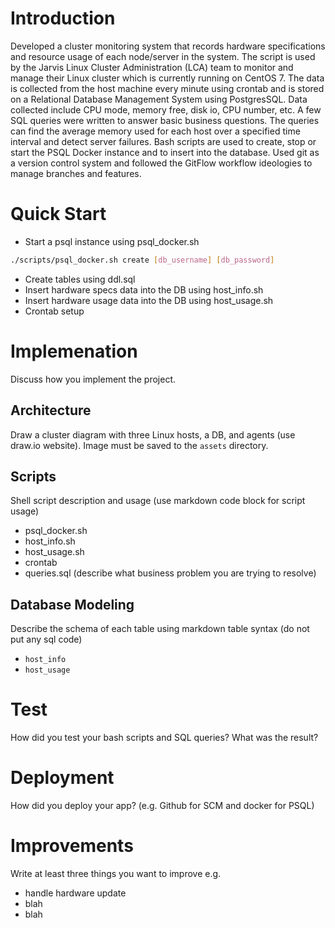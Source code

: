 # Introduction
Developed a cluster monitoring system that records hardware specifications and resource usage of each node/server in the system. The script is used by the Jarvis Linux Cluster Administration (LCA) team to monitor and manage their Linux cluster which is currently running on CentOS 7. The data is collected from the host machine every minute using crontab and is stored on a Relational Database Management System using PostgresSQL. Data collected include CPU mode, memory free, disk io, CPU number, etc. A few SQL queries were written to answer basic business questions. The queries can find the average memory used for each host over a specified time interval and detect server failures. Bash scripts are used to create, stop or start the PSQL Docker instance and to insert into the database. Used git as a version control system and followed the GitFlow workflow ideologies to manage branches and features. 

# Quick Start
- Start a psql instance using psql_docker.sh
````bash
./scripts/psql_docker.sh create [db_username] [db_password]
````
- Create tables using ddl.sql
- Insert hardware specs data into the DB using host_info.sh
- Insert hardware usage data into the DB using host_usage.sh
- Crontab setup

# Implemenation
Discuss how you implement the project.
## Architecture
Draw a cluster diagram with three Linux hosts, a DB, and agents (use draw.io website). Image must be saved to the `assets` directory.

## Scripts
Shell script description and usage (use markdown code block for script usage)
- psql_docker.sh
- host_info.sh
- host_usage.sh
- crontab
- queries.sql (describe what business problem you are trying to resolve)

## Database Modeling
Describe the schema of each table using markdown table syntax (do not put any sql code)
- `host_info`
- `host_usage`

# Test
How did you test your bash scripts and SQL queries? What was the result?

# Deployment
How did you deploy your app? (e.g. Github for SCM and docker for PSQL)

# Improvements
Write at least three things you want to improve 
e.g. 
- handle hardware update 
- blah
- blah
